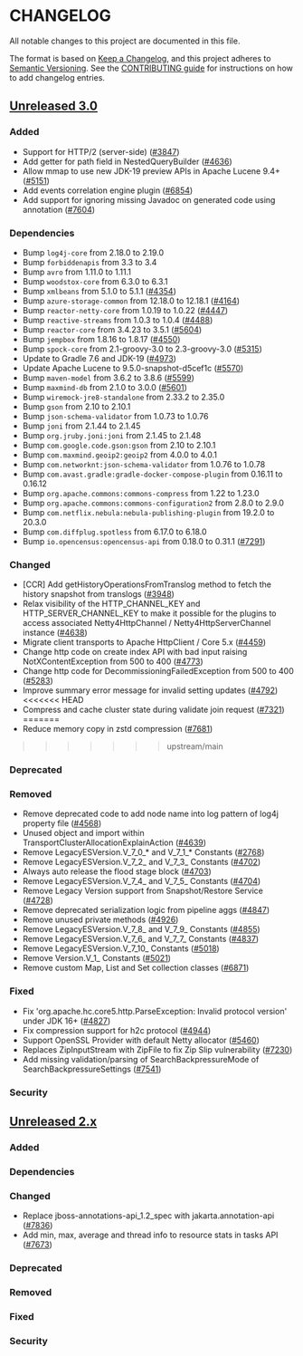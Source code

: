 # CHANGELOG
All notable changes to this project are documented in this file.

The format is based on [Keep a Changelog](https://keepachangelog.com/en/1.0.0/), and this project adheres to [Semantic Versioning](https://semver.org/spec/v2.0.0.html). See the [CONTRIBUTING guide](./CONTRIBUTING.md#Changelog) for instructions on how to add changelog entries.

## [Unreleased 3.0]
### Added
- Support for HTTP/2 (server-side) ([#3847](https://github.com/opensearch-project/OpenSearch/pull/3847))
- Add getter for path field in NestedQueryBuilder ([#4636](https://github.com/opensearch-project/OpenSearch/pull/4636))
- Allow mmap to use new JDK-19 preview APIs in Apache Lucene 9.4+ ([#5151](https://github.com/opensearch-project/OpenSearch/pull/5151))
- Add events correlation engine plugin ([#6854](https://github.com/opensearch-project/OpenSearch/issues/6854))
- Add support for ignoring missing Javadoc on generated code using annotation ([#7604](https://github.com/opensearch-project/OpenSearch/pull/7604))

### Dependencies
- Bump `log4j-core` from 2.18.0 to 2.19.0
- Bump `forbiddenapis` from 3.3 to 3.4
- Bump `avro` from 1.11.0 to 1.11.1
- Bump `woodstox-core` from 6.3.0 to 6.3.1
- Bump `xmlbeans` from 5.1.0 to 5.1.1 ([#4354](https://github.com/opensearch-project/OpenSearch/pull/4354))
- Bump `azure-storage-common` from 12.18.0 to 12.18.1 ([#4164](https://github.com/opensearch-project/OpenSearch/pull/4664))
- Bump `reactor-netty-core` from 1.0.19 to 1.0.22 ([#4447](https://github.com/opensearch-project/OpenSearch/pull/4447))
- Bump `reactive-streams` from 1.0.3 to 1.0.4 ([#4488](https://github.com/opensearch-project/OpenSearch/pull/4488))
- Bump `reactor-core` from 3.4.23 to 3.5.1 ([#5604](https://github.com/opensearch-project/OpenSearch/pull/5604))
- Bump `jempbox` from 1.8.16 to 1.8.17 ([#4550](https://github.com/opensearch-project/OpenSearch/pull/4550))
- Bump `spock-core` from 2.1-groovy-3.0 to 2.3-groovy-3.0 ([#5315](https://github.com/opensearch-project/OpenSearch/pull/5315))
- Update to Gradle 7.6 and JDK-19 ([#4973](https://github.com/opensearch-project/OpenSearch/pull/4973))
- Update Apache Lucene to 9.5.0-snapshot-d5cef1c ([#5570](https://github.com/opensearch-project/OpenSearch/pull/5570))
- Bump `maven-model` from 3.6.2 to 3.8.6 ([#5599](https://github.com/opensearch-project/OpenSearch/pull/5599))
- Bump `maxmind-db` from 2.1.0 to 3.0.0 ([#5601](https://github.com/opensearch-project/OpenSearch/pull/5601))
- Bump `wiremock-jre8-standalone` from 2.33.2 to 2.35.0
- Bump `gson` from 2.10 to 2.10.1
- Bump `json-schema-validator` from 1.0.73 to 1.0.76
- Bump `joni` from 2.1.44 to 2.1.45
- Bump `org.jruby.joni:joni` from 2.1.45 to 2.1.48
- Bump `com.google.code.gson:gson` from 2.10 to 2.10.1
- Bump `com.maxmind.geoip2:geoip2` from 4.0.0 to 4.0.1
- Bump `com.networknt:json-schema-validator` from 1.0.76 to 1.0.78
- Bump `com.avast.gradle:gradle-docker-compose-plugin` from 0.16.11 to 0.16.12
- Bump `org.apache.commons:commons-compress` from 1.22 to 1.23.0
- Bump `org.apache.commons:commons-configuration2` from 2.8.0 to 2.9.0
- Bump `com.netflix.nebula:nebula-publishing-plugin` from 19.2.0 to 20.3.0
- Bump `com.diffplug.spotless` from 6.17.0 to 6.18.0
- Bump `io.opencensus:opencensus-api` from 0.18.0 to 0.31.1 ([#7291](https://github.com/opensearch-project/OpenSearch/pull/7291))

### Changed
- [CCR] Add getHistoryOperationsFromTranslog method to fetch the history snapshot from translogs ([#3948](https://github.com/opensearch-project/OpenSearch/pull/3948))
- Relax visibility of the HTTP_CHANNEL_KEY and HTTP_SERVER_CHANNEL_KEY to make it possible for the plugins to access associated Netty4HttpChannel / Netty4HttpServerChannel instance ([#4638](https://github.com/opensearch-project/OpenSearch/pull/4638))
- Migrate client transports to Apache HttpClient / Core 5.x ([#4459](https://github.com/opensearch-project/OpenSearch/pull/4459))
- Change http code on create index API with bad input raising NotXContentException from 500 to 400 ([#4773](https://github.com/opensearch-project/OpenSearch/pull/4773))
- Change http code for DecommissioningFailedException from 500 to 400 ([#5283](https://github.com/opensearch-project/OpenSearch/pull/5283))
- Improve summary error message for invalid setting updates ([#4792](https://github.com/opensearch-project/OpenSearch/pull/4792))
<<<<<<< HEAD
- Compress and cache cluster state during validate join request ([#7321](https://github.com/opensearch-project/OpenSearch/pull/7321))
=======
- Reduce memory copy in zstd compression ([#7681](https://github.com/opensearch-project/OpenSearch/pull/7681))
>>>>>>> upstream/main

### Deprecated

### Removed
- Remove deprecated code to add node name into log pattern of log4j property file ([#4568](https://github.com/opensearch-project/OpenSearch/pull/4568))
- Unused object and import within TransportClusterAllocationExplainAction ([#4639](https://github.com/opensearch-project/OpenSearch/pull/4639))
- Remove LegacyESVersion.V_7_0_* and V_7_1_* Constants ([#2768](https://https://github.com/opensearch-project/OpenSearch/pull/2768))
- Remove LegacyESVersion.V_7_2_ and V_7_3_ Constants ([#4702](https://github.com/opensearch-project/OpenSearch/pull/4702))
- Always auto release the flood stage block ([#4703](https://github.com/opensearch-project/OpenSearch/pull/4703))
- Remove LegacyESVersion.V_7_4_ and V_7_5_ Constants ([#4704](https://github.com/opensearch-project/OpenSearch/pull/4704))
- Remove Legacy Version support from Snapshot/Restore Service ([#4728](https://github.com/opensearch-project/OpenSearch/pull/4728))
- Remove deprecated serialization logic from pipeline aggs ([#4847](https://github.com/opensearch-project/OpenSearch/pull/4847))
- Remove unused private methods ([#4926](https://github.com/opensearch-project/OpenSearch/pull/4926))
- Remove LegacyESVersion.V_7_8_ and V_7_9_ Constants ([#4855](https://github.com/opensearch-project/OpenSearch/pull/4855))
- Remove LegacyESVersion.V_7_6_ and V_7_7_ Constants ([#4837](https://github.com/opensearch-project/OpenSearch/pull/4837))
- Remove LegacyESVersion.V_7_10_ Constants ([#5018](https://github.com/opensearch-project/OpenSearch/pull/5018))
- Remove Version.V_1_ Constants ([#5021](https://github.com/opensearch-project/OpenSearch/pull/5021))
- Remove custom Map, List and Set collection classes ([#6871](https://github.com/opensearch-project/OpenSearch/pull/6871))

### Fixed
- Fix 'org.apache.hc.core5.http.ParseException: Invalid protocol version' under JDK 16+ ([#4827](https://github.com/opensearch-project/OpenSearch/pull/4827))
- Fix compression support for h2c protocol ([#4944](https://github.com/opensearch-project/OpenSearch/pull/4944))
- Support OpenSSL Provider with default Netty allocator ([#5460](https://github.com/opensearch-project/OpenSearch/pull/5460))
- Replaces ZipInputStream with ZipFile to fix Zip Slip vulnerability ([#7230](https://github.com/opensearch-project/OpenSearch/pull/7230))
- Add missing validation/parsing of SearchBackpressureMode of SearchBackpressureSettings ([#7541](https://github.com/opensearch-project/OpenSearch/pull/7541))

### Security

## [Unreleased 2.x]
### Added

### Dependencies

### Changed
- Replace jboss-annotations-api_1.2_spec with jakarta.annotation-api ([#7836](https://github.com/opensearch-project/OpenSearch/pull/7836))
- Add min, max, average and thread info to resource stats in tasks API ([#7673](https://github.com/opensearch-project/OpenSearch/pull/7673))

### Deprecated

### Removed

### Fixed

### Security

[Unreleased 3.0]: https://github.com/opensearch-project/OpenSearch/compare/2.x...HEAD
[Unreleased 2.x]: https://github.com/opensearch-project/OpenSearch/compare/2.8...2.x
